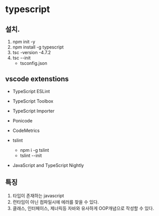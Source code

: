 typescript
==========

## 설치.
1. npm init -y
2. npm install -g typescript
3. tsc -version 
    -4.7.2
4. tsc --init
    - tsconfig.json 

## vscode extenstions

- TypeScript ESLint
- TypeScript Toolbox
- TypeScript Importer
- Ponicode 
- CodeMetrics

- tslint
    - npm i -g tslint
    - tslint --init
- JavaScript and TypeScript Nightly


## 특징

1. 타입이 존재하는 javascript
2. 런타임이 아닌 컴파일시에 에러를 찾을 수 있다.
3. 클래스, 인터페이스, 제너릭등 자바와 유사하게 OOP개념으로 작성할 수 있다.

